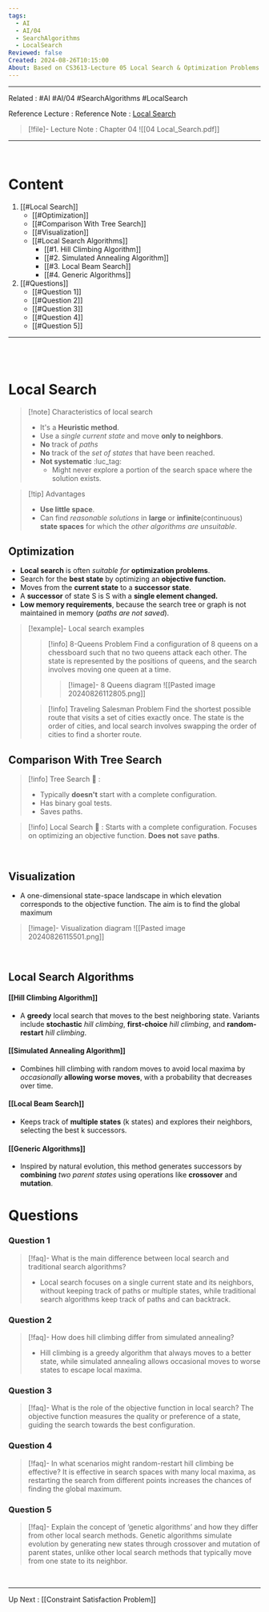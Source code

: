 ```yaml
---
tags:
  - AI
  - AI/04
  - SearchAlgorithms
  - LocalSearch
Reviewed: false
Created: 2024-08-26T10:15:00
About: Based on CS3613-Lecture 05 Local Search & Optimization Problems
---
```

---
Related : #AI #AI/04 #SearchAlgorithms #LocalSearch

Reference Lecture : 
Reference Note : [Local Search](file:///E:%5CAcademics%5CSEM%203%5CCS3613-Introduction%20to%20Artificial%20Intelligence%5CLecture%20note%5C04%20Local_Search.pdf)

> [!file]- Lecture Note : Chapter 04
> ![[04 Local_Search.pdf]]


---
<br>

# Content
1. [[#Local Search]]
	- [[#Optimization]]
	- [[#Comparison With Tree Search]]
	- [[#Visualization]]
	- [[#Local Search Algorithms]]
		- [[#1. Hill Climbing Algorithm]]
		- [[#2. Simulated Annealing Algorithm]]
		- [[#3. Local Beam Search]]
		- [[#4. Generic Algorithms]]
2. [[#Questions]]
	- [[#Question 1]]
	- [[#Question 2]]
	- [[#Question 3]]
	- [[#Question 4]]
	- [[#Question 5]]


---
<br>
<br>

# Local Search
> [!note] Characteristics of local search
> - It's a **Heuristic method**.
> - Use a *single current state* and move **only to neighbors**.
> - **No** track of *paths*
> - **No** track of the *set of states* that have been reached.
> - **Not systematic** :luc_tag: 
> 	- Might never explore a portion of the search space where the solution exists.

> [!tip] Advantages
> - **Use little space**.
> - Can find *reasonable solutions* in **large** or **infinite**(continuous) **state spaces** for which the *other algorithms are unsuitable*.

## Optimization
- **Local search** is often *suitable for* **optimization problems**.
- Search for the **best state** by optimizing an **objective function.**
- Moves from the **current state** to a **successor state**.
- A **successor** of state S is S with a **single element changed.**
- **Low memory requirements**, because the search tree or graph is not maintained in memory (*paths are not saved*).

> [!example]- Local search examples
> > [!info] 8-Queens Problem
> > Find a configuration of 8 queens on a chessboard such that no two queens attack each other. The state is represented by the positions of queens, and the search involves moving one queen at a time.
> > > [!image]- 8 Queens diagram
> > > ![[Pasted image 20240826112805.png]]
>  
> > [!info] Traveling Salesman Problem
> > Find the shortest possible route that visits a set of cities exactly once. The state is the order of cities, and local search involves swapping the order of cities to find a shorter route.

## Comparison With Tree Search
> [!info] Tree Search 🔎 : 
>- Typically **doesn't** start with a complete configuration.
>- Has binary goal tests.
>- Saves paths.

> [!info] Local Search 🔎 :
> Starts with a complete configuration.
> Focuses on optimizing an objective function.
> **Does not** save **paths**.

<br>

## Visualization
- A one-dimensional state-space landscape in which elevation corresponds to the objective function. The aim is to find the global maximum

> [!image]- Visualization diagram
> ![[Pasted image 20240826115501.png]]

<br>

## Local Search Algorithms
#### [[Hill Climbing Algorithm]]
- A **greedy** local search that moves to the best neighboring state. Variants include **stochastic** *hill climbing*, **first-choice** *hill climbing*, and **random-restart** *hill climbing*.
#### [[Simulated Annealing Algorithm]]
- Combines hill climbing with random moves to avoid local maxima by *occasionally* **allowing worse moves**, with a probability that decreases over time.
#### [[Local Beam Search]]
- Keeps track of **multiple states** (k states) and explores their neighbors, selecting the best k successors.
#### [[Generic Algorithms]]
- Inspired by natural evolution, this method generates successors by **combining** *two parent states* using operations like **crossover** and **mutation**.


# Questions
### Question 1
> [!faq]- What is the main difference between local search and traditional search algorithms?
> - Local search focuses on a single current state and its neighbors, without keeping track of paths or multiple states, while traditional search algorithms keep track of paths and can backtrack.

### Question 2
> [!faq]- How does hill climbing differ from simulated annealing?
> - Hill climbing is a greedy algorithm that always moves to a better state, while simulated annealing allows occasional moves to worse states to escape local maxima.

### Question 3
> [!faq]- What is the role of the objective function in local search?
> The objective function measures the quality or preference of a state, guiding the search towards the best configuration.

### Question 4
> [!faq]- In what scenarios might random-restart hill climbing be effective?
> It is effective in search spaces with many local maxima, as restarting the search from different points increases the chances of finding the global maximum.

### Question 5
> [!faq]- Explain the concept of ‘genetic algorithms’ and how they differ from other local search methods.
> Genetic algorithms simulate evolution by generating new states through crossover and mutation of parent states, unlike other local search methods that typically move from one state to its neighbor.

<br>

---
Up Next : [[Constraint Satisfaction Problem]]
